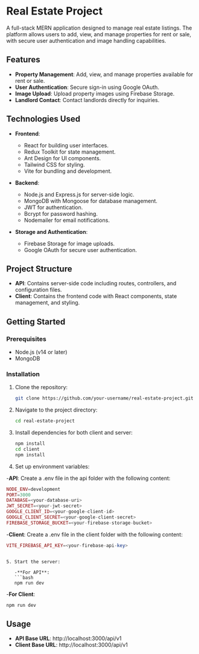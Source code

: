 # Real Estate Project

A full-stack MERN application designed to manage real estate listings. The platform allows users to add, view, and manage properties for rent or sale, with secure user authentication and image handling capabilities.

## Features

- **Property Management**: Add, view, and manage properties available for rent or sale.
- **User Authentication**: Secure sign-in using Google OAuth.
- **Image Upload**: Upload property images using Firebase Storage.
- **Landlord Contact**: Contact landlords directly for inquiries.

## Technologies Used

- **Frontend**:

  - React for building user interfaces.
  - Redux Toolkit for state management.
  - Ant Design for UI components.
  - Tailwind CSS for styling.
  - Vite for bundling and development.

- **Backend**:

  - Node.js and Express.js for server-side logic.
  - MongoDB with Mongoose for database management.
  - JWT for authentication.
  - Bcrypt for password hashing.
  - Nodemailer for email notifications.

- **Storage and Authentication**:
  - Firebase Storage for image uploads.
  - Google OAuth for secure user authentication.

## Project Structure

- **API**: Contains server-side code including routes, controllers, and configuration files.
- **Client**: Contains the frontend code with React components, state management, and styling.

## Getting Started

### Prerequisites

- Node.js (v14 or later)
- MongoDB

### Installation

1. Clone the repository:

   ```bash
   git clone https://github.com/your-username/real-estate-project.git

   ```

2. Navigate to the project directory:

   ```bash
   cd real-estate-project

   ```

3. Install dependencies for both client and server:

   ```bash
   npm install
   cd client
   npm install

   ```

4. Set up environment variables:

-**API**: Create a .env file in the api folder with the following content:

```php
NODE_ENV=development
PORT=3000
DATABASE=<your-database-uri>
JWT_SECRET=<your-jwt-secret>
GOOGLE_CLIENT_ID=<your-google-client-id>
GOOGLE_CLIENT_SECRET=<your-google-client-secret>
FIREBASE_STORAGE_BUCKET=<your-firebase-storage-bucket>
```

-**Client**: Create a .env file in the client folder with the following content:

```php
VITE_FIREBASE_API_KEY=<your-firebase-api-key>
```



```

5. Start the server:

   -**For API**:
   ```bash
   npm run dev
   ```

   -**For Client**:
   ```bash
   npm run dev
   ```

## Usage

- **API Base URL**: http://localhost:3000/api/v1
- **Client Base URL**: http://localhost:3000/api/v1

